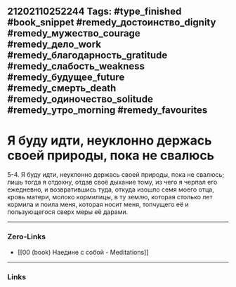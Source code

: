 21202110252244
Tags: #type_finished #book_snippet #remedy_достоинство_dignity #remedy_мужество_courage #remedy_дело_work #remedy_благодарность_gratitude #remedy_слабость_weakness #remedy_будущее_future #remedy_смерть_death #remedy_одиночество_solitude #remedy_утро_morning #remedy_favourites
---
# Я буду идти, неуклонно держась своей природы, пока не свалюсь

 5-4. Я буду идти, неуклонно держась своей природы, пока не свалюсь; лишь тогда я отдохну, отдав своё дыхание тому, из чего я черпал его ежедневно, и возвратившись туда, откуда изошло семя моего отца, кровь матери, молоко кормилицы, в ту землю, которая столько лет кормила и поила меня, которая носит меня, топчущего её и пользующегося сверх меры её дарами. 

---
### Zero-Links
- [[00 (book) Наедине с собой - Meditations]]
---
### Links
